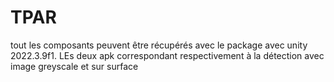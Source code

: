 # TPAR
tout les composants peuvent être récupérés avec le package avec unity 2022.3.9f1.
LEs deux apk correspondant respectivement à la détection avec image greyscale et sur surface
